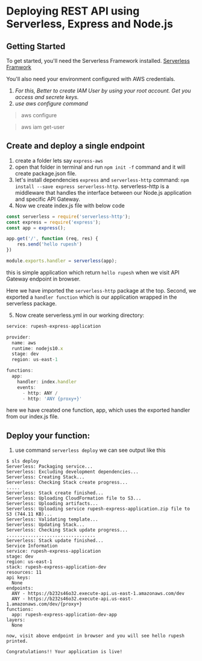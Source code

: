 # Deploying REST API using Serverless, Express and Node.js

## Getting Started
To get started, you'll need the Serverless Framework installed. 
[Serverless Framwork](https://www.serverless.com/framework/docs/providers/aws/guide/quick-start/) 

You'll also need your environment configured with AWS credentials.
1. _For this, Better to create IAM User by using your root account. Get you access and secrete keys._
2. _use aws configure command_
> aws configure

> aws iam get-user

## Create and deploy a single endpoint
1. create a folder lets say `express-aws`
2. open that folder in terminal and run `npm init -f` command and it will create package.json file.
3. let's install dependencies `express` and `serverless-http`
command: `npm install --save express serverless-http`. 
serverless-http is a middleware that handles the interface between our Node.js application and specific API Gateway.
4. Now we create index.js file with below code
```javascript
const serverless = require('serverless-http');
const express = require('express');
const app = express();

app.get('/', function (req, res) {
    res.send('hello rupesh')    
})

module.exports.handler = serverless(app);
```
this is simple application which return `hello rupesh` when we visit API Gateway endpoint in browser.

Here we have imported the `serverless-http` package at the top. Second, we exported a `handler function` which is our application wrapped in the serverless package.

5. Now create serverless.yml in our working directory:
```javascript
service: rupesh-express-application

provider:
  name: aws
  runtime: nodejs10.x
  stage: dev
  region: us-east-1

functions:
  app:
    handler: index.handler
    events:
      - http: ANY /
      - http: 'ANY {proxy+}'
```
here we have created one function, app, which uses the exported handler from our index.js file.

## Deploy your function:
1. use command `serverless deploy`
we can see output like this
```
$ sls deploy
Serverless: Packaging service...
Serverless: Excluding development dependencies...
Serverless: Creating Stack...
Serverless: Checking Stack create progress...
.....
Serverless: Stack create finished...
Serverless: Uploading CloudFormation file to S3...
Serverless: Uploading artifacts...
Serverless: Uploading service rupesh-express-application.zip file to S3 (744.11 KB)...
Serverless: Validating template...
Serverless: Updating Stack...
Serverless: Checking Stack update progress...
.................................
Serverless: Stack update finished...
Service Information
service: rupesh-express-application
stage: dev
region: us-east-1
stack: rupesh-express-application-dev
resources: 11
api keys:
  None
endpoints:
  ANY - https://b232s46o32.execute-api.us-east-1.amazonaws.com/dev
  ANY - https://b232s46o32.execute-api.us-east-1.amazonaws.com/dev/{proxy+}
functions:
  app: rupesh-express-application-dev-app
layers:
  None

now, visit above endpoint in browser and you will see hello rupesh printed.

Congratulations!! Your application is live!

